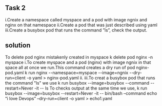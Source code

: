## Task 2
i.Create a namespace called myspace and a pod with image ngnix and nginx on that namespace
ii.Create a pod that was just described using yaml
iii.Create a busybox pod that runs the command ”ls”, check the output.

## solution
To delete pod nginx mistakenly created in myspace
k delete pod nginx -n myspace
i.To create myspace and a pod (nginx) with image ngnix in that space all at once we run.This command creates a dry run of pod nginx-pod.yaml
k run nginx --namespace=myspace --image=ngnix --dry-run=client -o yaml > nginx-pod.yaml
ii.
iii.To creat a busybox pod that runs the command "ls"  we use
 k run busybox --image=busybox --command --restart=Never -it -- ls
 To checks output at the same time we use,
 k run busybox --image=busybox --restart=Never -it -- bin/bash –command echo “i  love Devops” –dry-run=client -o yaml > echo1.yaml